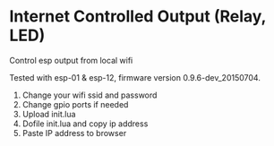 # Internet Controlled Output (Relay, LED)

Control esp output from local wifi

Tested with esp-01 & esp-12, firmware version 0.9.6-dev_20150704.

1. Change your wifi ssid and password
2. Change gpio ports if needed
3. Upload init.lua
4. Dofile init.lua and copy ip address
5. Paste IP address to browser